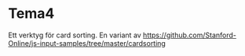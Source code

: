 # Tema4
Ett verktyg för card sorting. En variant av https://github.com/Stanford-Online/js-input-samples/tree/master/cardsorting
